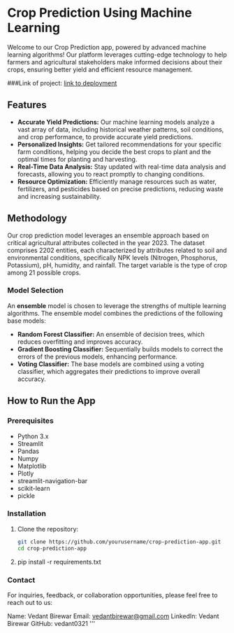 # Crop Prediction Using Machine Learning

Welcome to our Crop Prediction app, powered by advanced machine learning algorithms! Our platform leverages cutting-edge technology to help farmers and agricultural stakeholders make informed decisions about their crops, ensuring better yield and efficient resource management.

###Link of project:
[link to deployment](https://crop-ai.streamlit.app/)

## Features

- **Accurate Yield Predictions:** Our machine learning models analyze a vast array of data, including historical weather patterns, soil conditions, and crop performance, to provide accurate yield predictions.
- **Personalized Insights:** Get tailored recommendations for your specific farm conditions, helping you decide the best crops to plant and the optimal times for planting and harvesting.
- **Real-Time Data Analysis:** Stay updated with real-time data analysis and forecasts, allowing you to react promptly to changing conditions.
- **Resource Optimization:** Efficiently manage resources such as water, fertilizers, and pesticides based on precise predictions, reducing waste and increasing sustainability.

## Methodology

Our crop prediction model leverages an ensemble approach based on critical agricultural attributes collected in the year 2023. The dataset comprises 2202 entities, each characterized by attributes related to soil and environmental conditions, specifically NPK levels (Nitrogen, Phosphorus, Potassium), pH, humidity, and rainfall. The target variable is the type of crop among 21 possible crops.

### Model Selection

An **ensemble** model is chosen to leverage the strengths of multiple learning algorithms. The ensemble model combines the predictions of the following base models:
- **Random Forest Classifier:** An ensemble of decision trees, which reduces overfitting and improves accuracy.
- **Gradient Boosting Classifier:** Sequentially builds models to correct the errors of the previous models, enhancing performance.
- **Voting Classifier:** The base models are combined using a voting classifier, which aggregates their predictions to improve overall accuracy.

## How to Run the App

### Prerequisites

- Python 3.x
- Streamlit
- Pandas
- Numpy
- Matplotlib
- Plotly
- streamlit-navigation-bar
- scikit-learn
- pickle

### Installation

1. Clone the repository:

   ```bash
   git clone https://github.com/yourusername/crop-prediction-app.git
   cd crop-prediction-app

2. pip install -r requirements.txt

### Contact

For inquiries, feedback, or collaboration opportunities, please feel free to reach out to us:

Name: Vedant Birewar
Email: vedantbirewar@gmail.com
LinkedIn: Vedant Birewar
GitHub: vedant0321
'''
